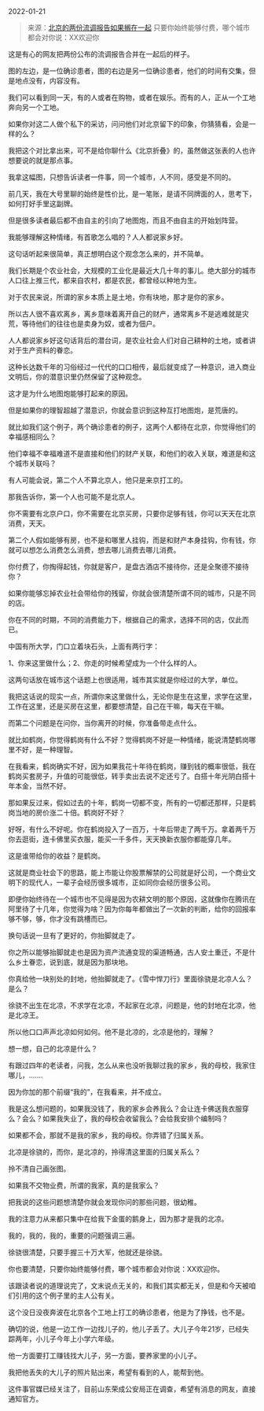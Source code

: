 2022-01-21

> 来源：[北京的两份流调报告如果搁在一起](http://mp.weixin.qq.com/s?__biz=MzU0MjYwNDU2Mw==&mid=2247503583&idx=1&sn=231fabc325470797671065524dc39934&chksm=fb1aa2a3cc6d2bb5e710056181ded5715b221b4eb4ea4508daf399696044cdaa51c2e545cfd7&scene=27#wechat_redirect)
> 只要​你始终能够付费，哪个城市都会对你说：XX欢迎你

这是有心的网友把两份公布的流调报告合并在一起后的样子。  

  

  

图的左边，是一位确诊患者，图的右边是另一位确诊患者，他们的时间有交集，但是地点没有，内容没有。

  

我们可以看到同一天，有的人或者在购物，或者在娱乐。而有的人，正从一个工地奔向另一个工地。

  

如果你对这二人做个私下的采访，问问他们对北京留下的印象，你猜猜看，会是一样的么？

  

我把这个对比拿出来，可不是给你聊什么《北京折叠》的，虽然做这张表的人也许想要说的就是那点事。

  

我拿这幅图，只想告诉读者一件事，同一个城市，人不同，感受是不同的。  

  

前几天，我在大号里聊的始终是性价比，是一笔账，是请不同牌面的人，思考下，如何打好手里这副牌。  

  

但是很多读者最后都不由自主的引向了地图炮，而且不由自主的开始划阵营。

  

我能够理解这种情绪，有首歌怎么唱的？人人都说家乡好。

  

这句话听起来很简单，真正想明白这个观念怎么来的，并不简单。  

  

我们长期是个农业社会，大规模的工业化是最近大几十年的事儿。绝大部分的城市人口往上推三代，都来自农村，都是农民，都曾经以种地为生。

  

对于农民来说，所谓的家乡本质上是土地，你有块地，那才是你的家乡。

  

所以古人很不喜欢离乡，离乡意味着离开自己的财产，通常离乡不是逃难就是灾荒，等待他们的往往也是卖身为奴，或者为佃户。

  

人人都说家乡好这句话背后的潜台词，是农业社会人们对自己耕种的土地，或者讲对于生产资料的眷恋。

  

这种长达数千年的习俗经过一代代的口口相传，最后就变成了一种意识，进入商业文明后，你的潜意识里仍然保留了这种观念。  

  

这才是为什么地图炮能够打起来的原因。

  

但是如果你的理智超越了潜意识，你就会意识到这种互打地图炮，是荒唐的。  

  

就比如我们这个例子，两个确诊患者的例子，这两个人都待在北京，你觉得他们的幸福感相同么？  

  

他们幸福不幸福难道不是直接和他们的财产关联，和他们的收入关联，难道是和这个城市关联吗？

  

有人可能会说，第二个人不算北京人，他只是来京打工的。  

  

那我告诉你，第一个人也可能不是北京人。  

  

你不需要有北京户口，你不需要在北京买房，只要你足够有钱，你可以天天在北京消费，天天。

  

第二个人假如能够有房，也不是和哪里人挂钩，而是和财产本身挂钩，你有钱，你就可以想怎么消费怎么消费，想去哪儿消费去哪儿消费。  

  

你付费了，你掏得起钱，你就是客户，是盘古酒店不接待你，还是全聚德不接待你？

  

如果你能够忘掉农业社会带给你的残留，你就会很清楚所谓不同的城市，只是不同的店。  

  

你在不同的时期，不同的消费能力下，根据自己的需求，选择不同的店，仅此而已。  

  

中国有所大学，门口立着块石头，上面有两行字：  

  

1、你来这里做什么；2、你走的时候希望成为一个什么样的人。

  

这两句话放在城市这个话题上也很适用，城市其实就是你经过的大学，单位。  

  

我把这话说的现实一点，所谓你来这里做什么，无论你是生在这里，求学在这里，工作在这里，还是买房在这里，都要想清楚，自己在干嘛，每天在干嘛。  

  

而第二个问题是在问你，当你离开的时候，你准备带走点什么。

  

就比如鹤岗，你觉得鹤岗有什么不好？觉得鹤岗不好是一种情绪，能说清楚鹤岗哪里不好，是一种理智。  

  

在我看来，鹤岗确实不好，因为如果我花十年待在鹤岗，赚到钱的概率很低，我在鹤岗买套房子，升值的可能很低，转手卖出去说不定还亏了。白搭十年光阴白搭十年本金，当然不好。  

  

那如果反过来，假如过去的十年，鹤岗一切都不变，所有的一切都还那样，只是鹤岗当地的房价涨二十倍。鹤岗好不好？  

  

好呀，有什么不好呢。你在鹤岗投入了一百万，十年后带走了两千万。拿着两千万你去逛街，连卡佛里买衣服，能买一千多件，天天换新衣服你都能穿几年。

  

这是谁带给你的收益？是鹤岗。

  

这就是商业社会下的思路，能上市能让你股票解禁的公司就是好公司，一个商业文明下的现代人，一辈子会经历很多城市，正如同你会经历很多公司。  

  

即便你始终待在一个城市也不见得是因为农耕文明的那个原因，这就像你在腾讯在阿里待了十几年，你觉得为啥？因为你每年都做出了一次新的判断，给你的回报率够不够，够，你才没有跳槽而已。  

  

换句话说一旦有了更好的，你抬脚就走了。  

  

你之所以能够抬脚就走也是因为资产流通变现的渠道畅通，古人安土重迁，不是什么乡土眷恋，说到底，就是因为那块地。

  

你真给他一块别处的封地，他抬脚就走了。《雪中悍刀行》里面徐骁是北凉人么？是么？

  

徐骁不出生在北凉，不求学在北凉，不起家在北凉，问题是，他的封地在北凉，他是北凉王。

  

所以他口口声声北凉如何如何。他不是北凉的，北凉是他的，理解？  

  

想一想，自己的北凉是什么？  

  

有跟过四年的老读者，问我，怎么从来也没听我聊过我的家乡，我的母校，我家住哪儿，.......  

  

因为你加的那个前缀“我的”，在我看来，并不成立。  

  

我是这么想问题的，如果我没钱了，我的家乡会养我么？会让连卡佛送我衣服穿么？会么？如果我失业了，我的母校会收留我么？会给我安排个编制吗？

  

如果都不会，那就不是我的家乡，我的母校。你弄错了归属关系。

  

北凉是徐骁的，而你，是北凉的，拎得清这里面的归属关系么？

  

拎不清自己画张图。

  

如果我不交物业费，所谓的我家，真的是我家么？  

  

把我说的这些问题想清楚你就会发现你问的那些问题，很幼稚。  

  

我的注意力从来都只集中在给我下金蛋的鹅身上，因为那才是我的北凉。  

  

我的，我的，我的，重要的问题强调三遍。

  

徐骁很清楚，只要手握三十万大军，他就还是徐骁。

  

你也要清楚，只要你始终能够付费，哪个城市都会对你说：XX欢迎你。

  

该跟读者说的道理说完了，文末说点无关的，和我们其实都无关，但是和今天被咱们引用的这个例子里的主人公有关。

  

这个没日没夜奔波在北京各个工地上打工的确诊患者，他是为了挣钱，也不是。  

  

确切的说，他是一边工作一边找儿子的，他儿子丢了。大儿子今年21岁，已经失踪两年，小儿子今年上小学六年级。

  

他一方面要打工赚钱找大儿子，另一方面，要养家里的小儿子。  

  

我把他丢失的大儿子的照片贴出来，希望有看到的人，能帮到他。

  

  

这件事官媒已经关注了，目前山东荣成公安局正在调查，希望有消息的网友，直接通知官方。

